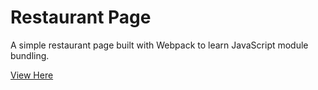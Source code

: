 # Restaurant Page

A simple restaurant page built with Webpack to learn JavaScript module bundling.

[View Here](https://collindg.github.io/restaurant-page/)
